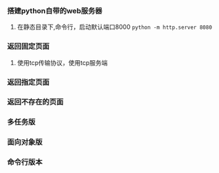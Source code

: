 <!--
 * @Description: 
 * @Author: yjy
 * @Date: 2023-04-10 22:03:46
 * @LastEditTime: 2023-04-10 23:04:26
 * @LastEditors: yjy
 * @Reference: 
-->
### 搭建python自带的web服务器
1. 在静态目录下,命令行，启动默认端口8000 `python -m http.server 8080`
### 返回固定页面
1. 使用tcp传输协议，使用tcp服务端
### 返回指定页面
### 返回不存在的页面
### 多任务版
### 面向对象版
### 命令行版本

